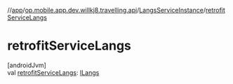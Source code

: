 //[app](../../../index.md)/[op.mobile.app.dev.willkj8.travelling.api](../index.md)/[LangsServiceInstance](index.md)/[retrofitServiceLangs](retrofit-service-langs.md)

# retrofitServiceLangs

[androidJvm]\
val [retrofitServiceLangs](retrofit-service-langs.md): [ILangs](../-i-langs/index.md)
